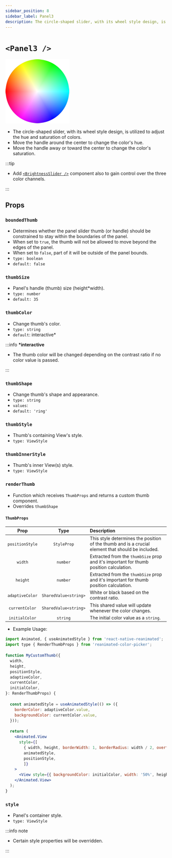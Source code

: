 ```yaml
---
sidebar_position: 8
sidebar_label: Panel3
description: The circle-shaped slider, with its wheel style design, is utilized to adjust the hue and saturation of colors.
---
```


# `<Panel3 />`

![panel2](../../../images/panel3.png)

- The circle-shaped slider, with its wheel style design, is utilized to adjust the hue and saturation of colors.
- Move the handle around the center to change the color's hue.
- Move the handle away or toward the center to change the color's saturation.

:::tip

- Add [`<BrightnessSlider />`](./BrightnessSlider) component also to gain control over the three color channels.

:::

## Props

### `boundedThumb`

- Determines whether the panel slider thumb (or handle) should be constrained to stay within the boundaries of the panel.
- When set to `true`, the thumb will not be allowed to move beyond the edges of the panel.
- When set to `false`, part of it will be outside of the panel bounds.
- `type: boolean`
- `default: false`

### `thumbSize`

- Panel's handle (thumb) size (height\*width).
- `type: number`
- `default: 35`

### `thumbColor`

- Change thumb's color.
- `type: string`
- `default`: interactive\*

:::info **\*interactive**

- The thumb color will be changed depending on the contrast ratio if no color value is passed.

:::

### `thumbShape`

- Change thumb's shape and appearance.
- `type: string`
- `values`: <shapes/>
- `default: 'ring'`

### `thumbStyle`

- Thumb's containing View's style.
- `type: ViewStyle`

### `thumbInnerStyle`

- Thumb's inner View(s) style.
- `type: ViewStyle`

### `renderThumb`

- Function which receives `ThumbProps` and returns a custom thumb component.
- Overrides `thumbShape`

#### `ThumbProps`

|      Prop       |         Type          | Description                                                                                       |
| :-------------: | :-------------------: | :------------------------------------------------------------------------------------------------ |
| `positionStyle` |      `StyleProp`      | This style determines the position of the thumb and is a crucial element that should be included. |
|     `width`     |       `number`        | Extracted from the `thumbSize` prop and it's important for thumb position calculation.            |
|    `height`     |       `number`        | Extracted from the `thumbSize` prop and it's important for thumb position calculation.            |
| `adaptiveColor` | `SharedValue<string>` | White or black based on the contrast ratio.                                                       |
| `currentColor`  | `SharedValue<string>` | This shared value will update whenever the color changes.                                         |
| `initialColor`  |       `string`        | The initial color value as a `string`.                                                            |

- Example Usage:

```jsx
import Animated, { useAnimatedStyle } from 'react-native-reanimated';
import type { RenderThumbProps } from 'reanimated-color-picker';

function MyCustomThumb({
  width,
  height,
  positionStyle,
  adaptiveColor,
  currentColor,
  initialColor,
}: RenderThumbProps) {

  const animatedStyle = useAnimatedStyle(() => ({
    borderColor: adaptiveColor.value,
    backgroundColor: currentColor.value,
  }));

  return (
    <Animated.View
      style={[
        { width, height, borderWidth: 1, borderRadius: width / 2, overflow: 'hidden' },
        animatedStyle,
        positionStyle,
        ]}
    >
      <View style={{ backgroundColor: initialColor, width: '50%', height, alignSelf: 'flex-end' }} />
    </Animated.View>
  );
}
```

### `style`

- Panel's container style.
- `type: ViewStyle`

:::info note

- Certain style properties will be overridden.

:::
